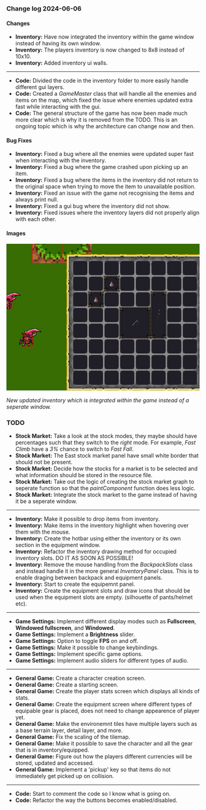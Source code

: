 ### Change log 2024-06-06

#### Changes

- **Inventory:** Have now integrated the inventory within the game window instead of having its own window.
- **Inventory:** The players inventory is now changed to 8x8 instead of 10x10.
- **Inventory:** Added inventory ui walls.

---

- **Code:** Divided the code in the inventory folder to more easily handle different gui layers.
- **Code:** Created a *GameMaster* class that will handle all the enemies and items on the map, which fixed the issue where enemies updated extra fast while interacting with the gui.
- **Code:** The general structure of the game has now been made much more clear which is why it is removed from the TODO. This is an ongoing topic which is why the architecture can change now and then.

#### Bug Fixes

- **Inventory:** Fixed a bug where all the enemies were updated super fast when interacting with the inventory.
- **Inventory:** Fixed a bug where the game crashed upon picking up an item.
- **Inventory:** Fixed a bug where the items in the inventory did not return to the original space when trying to move the item to unavailable position.
- **Inventory:** Fixed an issue with the game not recognising the items and always print null.
- **Inventory:** Fixed a gui bug where the inventory did not show.
- **Inventory:** Fixed issues where the inventory layers did not properly align with each other.

#### Images

![inventoryPreview](/readme_handling/images/2024-06-06/inventoryPreview.png)

*New updated inventory which is integrated within the game instead of a seperate window.*

### TODO

- **Stock Market:** Take a look at the stock modes, they maybe should have percentages such that they switch to the *right* mode. For example, *Fast Climb* have a *3%* chance to switch to *Fast Fall*.
- **Stock Market:** The East stock market panel have small white border that should not be present.
- **Stock Market:** Decide how the stocks for a market is to be selected and what information should be stored in the resource file.
- **Stock Market:** Take out the logic of creating the stock market graph to seperate function so that the *paintComponent* function does less logic.
- **Stock Market:** Integrate the stock market to the game instead of having it be a seperate window.

---

- **Inventory:** Make it possible to drop items from inventory.
- **Inventory:** Make items in the inventory highlight when hovering over them with the mouse.
- **Inventory:** Create the hotbar using either the inventory or its own section in the equipment window.
- **Inventory:** Refactor the inventory drawing method for occupied inventory slots. DO IT AS SOON AS POSSIBLE!
- **Inventory:** Remove the mouse handling from the *BackpackSlots* class and instead handle it in the more general *InventoryPanel* class. This is to enable draging between backpack and equipment panels.
- **Inventory:** Start to create the equipemnt panel.
- **Inventory:** Create the equipment slots and draw icons that should be used when the equipment slots are empty. (silhouette of pants/helmet etc). 


---

- **Game Settings:** Implement different display modes such as **Fullscreen**, **Windowed fullscreen**, and **Windowed**.
- **Game Settings:** Implement a **Brightness** slider.
- **Game Settings:** Option to toggle **FPS** on and off.
- **Game Settings:** Make it possible to change keybindings.
- **Game Settings:** Implement specific game options.
- **Game Settings:** Implement audio sliders for different types of audio.

---

- **General Game:** Create a character creation screen.
- **General Game:** Create a starting screen.
- **General Game:** Create the player stats screen which displays all kinds of stats.
- **General Game:** Create the equipment screen where different types of equipable gear is placed, does not need to change appearence of player yet.
- **General Game:** Make the environemnt tiles have multiple layers such as a base terrain layer, detail layer, and more.
- **General Game:** Fix the scaling of the tilemap.
- **General Game:** Make it possible to save the character and all the gear that is in inventory/equipped.
- **General Game:** Figure out how the players different currencies will be stored, updated and accessed.
- **General Game:** Implement a 'pickup' key so that items do not immediately get picked up on collision.

---

- **Code:** Start to comment the code so I know what is going on.
- **Code:** Refactor the way the buttons becomes enabled/disabled.
